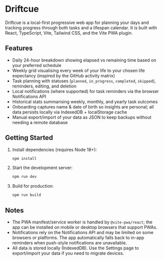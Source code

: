 # Driftcue

Driftcue is a local-first progressive web app for planning your days and tracking progress through both tasks and a lifespan calendar. It is built with React, TypeScript, Vite, Tailwind CSS, and the Vite PWA plugin.

## Features

- Daily 24-hour breakdown showing elapsed vs remaining time based on your preferred schedule
- Weekly grid visualising every week of your life to your chosen life expectancy (inspired by the GitHub activity matrix)
- Task planning with statuses (`planned`, `in_progress`, `completed`, `skipped`), reminders, editing, and deletion
- Local notifications (where supported) for task reminders via the browser Notifications API
- Historical stats summarising weekly, monthly, and yearly task outcomes
- Onboarding captures name & date of birth so insights are personal; all data persists locally via IndexedDB + localStorage cache
- Manual export/import of your data as JSON to keep backups without needing a remote database

## Getting Started

1. Install dependencies (requires Node 18+):
   ```bash
   npm install
   ```
2. Start the development server:
   ```bash
   npm run dev
   ```
3. Build for production:
   ```bash
   npm run build
   ```

## Notes

- The PWA manifest/service worker is handled by `@vite-pwa/react`; the app can be installed on mobile or desktop browsers that support PWAs.
- Notifications rely on the Notifications API and may be limited on some browsers or platforms. The app automatically falls back to in-app reminders when push-style notifications are unavailable.
- All data is stored locally (IndexedDB). Use the Settings page to export/import your data if you need to migrate devices.
